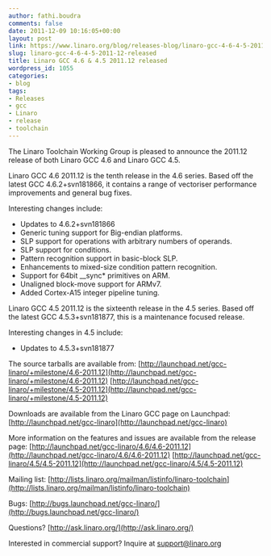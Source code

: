 ```yaml
---
author: fathi.boudra
comments: false
date: 2011-12-09 10:16:05+00:00
layout: post
link: https://www.linaro.org/blog/releases-blog/linaro-gcc-4-6-4-5-2011-12-released/
slug: linaro-gcc-4-6-4-5-2011-12-released
title: Linaro GCC 4.6 & 4.5 2011.12 released
wordpress_id: 1055
categories:
- blog
tags:
- Releases
- gcc
- Linaro
- release
- toolchain
---
```


The Linaro Toolchain Working Group is pleased to announce the 2011.12 release of both Linaro GCC 4.6 and Linaro GCC 4.5.

Linaro GCC 4.6 2011.12 is the tenth release in the 4.6 series. Based off the latest GCC 4.6.2+svn181866, it contains a range of vectoriser performance improvements and general bug fixes.

Interesting changes include:
* Updates to 4.6.2+svn181866
* Generic tuning support for Big-endian platforms.
* SLP support for operations with arbitrary numbers of operands.
* SLP support for conditions.
* Pattern recognition support in basic-block SLP.
* Enhancements to mixed-size condition pattern recognition.
* Support for 64bit __sync* primitives on ARM.
* Unaligned block-move support for ARMv7.
* Added Cortex-A15 integer pipeline tuning.

Linaro GCC 4.5 2011.12 is the sixteenth release in the 4.5 series. Based off the latest GCC 4.5.3+svn181877, this is a maintenance focused release.

Interesting changes in 4.5 include:
* Updates to 4.5.3+svn181877

The source tarballs are available from:
[http://launchpad.net/gcc-linaro/+milestone/4.6-2011.12](http://launchpad.net/gcc-linaro/+milestone/4.6-2011.12)
[http://launchpad.net/gcc-linaro/+milestone/4.5-2011.12](http://launchpad.net/gcc-linaro/+milestone/4.5-2011.12)

Downloads are available from the Linaro GCC page on Launchpad:
[http://launchpad.net/gcc-linaro](http://launchpad.net/gcc-linaro)

More information on the features and issues are available from the release page:
[http://launchpad.net/gcc-linaro/4.6/4.6-2011.12](http://launchpad.net/gcc-linaro/4.6/4.6-2011.12)
[http://launchpad.net/gcc-linaro/4.5/4.5-2011.12](http://launchpad.net/gcc-linaro/4.5/4.5-2011.12)

Mailing list: [http://lists.linaro.org/mailman/listinfo/linaro-toolchain](http://lists.linaro.org/mailman/listinfo/linaro-toolchain)

Bugs: [http://bugs.launchpad.net/gcc-linaro/](http://bugs.launchpad.net/gcc-linaro/)

Questions? [http://ask.linaro.org/](http://ask.linaro.org/)

Interested in commercial support? Inquire at support@linaro.org
